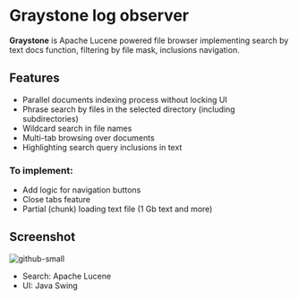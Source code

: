 # Graystone log observer
**Graystone** is Apache Lucene powered file browser implementing search by text docs function, filtering by file mask, inclusions navigation.

## Features
- Parallel documents indexing process without locking UI
- Phrase search by files in the selected directory (including subdirectories)
- Wildcard search in file names
- Multi-tab browsing over documents
- Highlighting search query inclusions in text

### To implement:

- Add logic for navigation buttons
- Close tabs feature
- Partial (chunk) loading text file (1 Gb text and more)

## Screenshot
![github-small](https://user-images.githubusercontent.com/10897930/79989701-d4f69480-84b8-11ea-8c75-b46873b35946.png)

- Search: Apache Lucene
- UI: Java Swing
